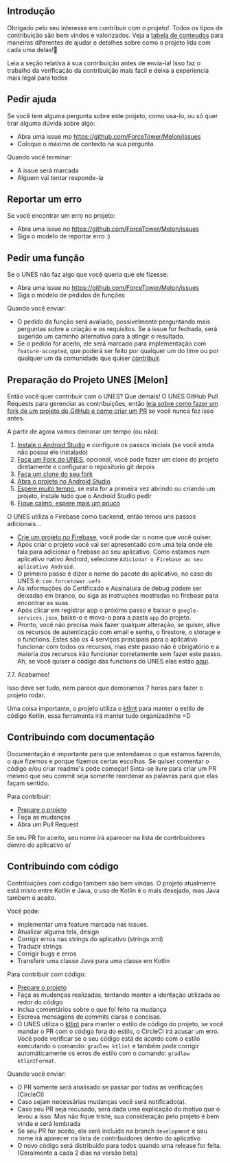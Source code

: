 
## Introdução
Obrigado pelo seu interesse em contribuir com o projeto!. Todos os tipos de contribuição são bem vindos e valorizados. Veja a [tabela de conteudos](#toc) para maneiras diferentes de ajudar e detalhes sobre como o projeto lida com cada uma delas!📝

Leia a seção relativa à sua contribuição antes de envia-la! Isso faz o trabalho da verificação da contribuição mais facil e deixa a experiencia mais legal para todos

## Pedir ajuda

Se você tem alguma pergunta sobre este projeto, como usa-lo, ou só quer tirar alguma dúvida sobre algo:

* Abra uma issue mp https://github.com/ForceTower/Melon/issues
* Coloque o máximo de contexto na sua pergunta.

Quando você terminar:

* A issue será marcada
* Alguem vai tentar responde-la

## Reportar um erro

Se você encontrar um erro no projeto:

* Abra uma issue no https://github.com/ForceTower/Melon/issues
* Siga o modelo de reportar erro :)

## Pedir uma função

Se o UNES não faz algo que você queria que ele fizesse:

* Abra uma issue no https://github.com/ForceTower/Melon/issues
* Siga o modelo de pedidos de funções

Quando você enviar:

* O pedido da função será avaliado, possivelmente perguntando mais perguntas sobre a criação e os requisitos. Se a issue for fechada, será sugerido um caminho alternativo para a atingir o resultado.
* Se o pedido for aceito, ele será marcado para implementação com `feature-accepted`, que poderá ser feito por qualquer um do time ou por qualquer um da comunidade que quiser [contribuir](#contribute-code).

## Preparação do Projeto UNES [Melon]

Então você quer contribuir com o UNES? Que demais! O UNES GitHub Pull Requests para gerenciar as contribuições, então [leia sobre como fazer um fork de um projeto do GitHub e como criar um PR](https://guides.github.com/activities/forking) se você nunca fez isso antes.

A partir de agora vamos demorar um tempo (ou não):
 1. [Instale o Android Studio](https://developer.android.com/studio/) e configure os passos iniciais (se você ainda não possui ele instalado)
 2. [Faça um Fork do UNES](https://guides.github.com/activities/forking/#fork), opcional, você pode fazer um clone do projeto diretamente e configurar o repositorio git depois
 3. [Faça um clone do seu fork](https://help.github.com/articles/cloning-a-repository/)
 4. [Abra o projeto no Android Studio](https://github.com/dogriffiths/HeadFirstAndroid/wiki/How-to-open-a-project-in-Android-Studio)
 5. [Espere muito tempo](https://www.youtube.com/watch?v=BdhGQMDjBSQ), se esta for a primeira vez abrindo ou criando um projeto, instale tudo que o Android Studio pedir
 6. [Fique calmo, espere mais um pouco](https://www.youtube.com/watch?v=dQw4w9WgXcQ)
 
O UNES utiliza o Firebase como backend, então temos uns passos adicionais...

* [Crie um projeto no Firebase](https://console.firebase.google.com/), você pode dar o nome que você quiser.
* Após criar o projeto você vai ser apresentado com uma tela onde ele fala para adicionar o firebase ao seu aplicativo. Como estamos num aplicativo nativo Android, selecione `Adicionar o Firebase ao seu aplicativo Android`.
* O primeiro passo é dizer o nome do pacote do aplicativo, no caso do UNES é: `com.forcetower.uefs`
* As informações do Certificado e Assinatura de debug podem ser deixadas em branco, ou siga as instruções mostradas no firebase para encontrar as suas.
* Após clicar em registrar app o próximo passo é baixar o `google-services.json`, baixe-o e mova-o para a pasta `app` do projeto.
* Pronto, você não precisa mais fazer qualquer alteração, se quiser, ative os recursos de autenticação com email e senha, o firestore, o storage e o functions. Estes são os 4 serviços principais para o aplicativo funcionar com todos os recursos, mas este passo não é obrigatório e a maioria dos recursos irão funcionar corretamente sem fazer este passo. Ah, se você quiser o código das functions do UNES elas estão [aqui](https://github.com/ForceTower/FireMelon).
 
 7.7. Acabamos!

Isso deve ser tudo, nem parece que demoramos 7 horas para fazer o projeto rodar.

Uma coisa importante, o projeto utiliza o [ktlint](https://ktlint.github.io/) para manter o estilo de código Kotlin, essa ferramenta irá manter tudo organizadinho =D

## Contribuindo com documentação
Documentação é importante para que entendamos o que estamos fazendo, o que fizemos e porque fizemos certas escolhas.
Se quiser comentar o código e/ou criar readme's pode começar!
Sinta-se livre para criar um PR mesmo que seu commit seja somente reordenar as palavras para que elas façam sentido.

Para contribuir:
* [Prepare o projeto](#project-setup)
* Faça as mudanças
* Abra um Pull Request

Se seu PR for aceito, seu nome irá aparecer na lista de contribuidores dentro do aplicativo o/

## Contribuindo com código
Contribuições com código tambem são bem vindas.
O projeto atualmente está misto entre Kotlin e Java, o uso de Kotlin é o mais desejado, mas Java tambem é aceito.

Você pode:
* Implementar uma feature marcada nas issues.
* Atualizar alguma tela, design
* Corrigir erros nas strings do aplicativo (strings.xml)
* Traduzir strings
* Corrigir bugs e erros
* Transferir uma classe Java para uma classe em Kotlin

Para contribuir com código:
* [Prepare o projeto](#project-setup)
* Faça as mudanças realizadas, tentando manter a identação utilizada ao redor do código
* Inclua comentários sobre o que foi feito na mudança
* Escreva mensagens de commits claras e concisas.
* O UNES utiliza o [ktlint](https://ktlint.github.io/) para manter o estilo de código do projeto, se você mandar o PR com o código fora do estilo, o CircleCI irá acusar um erro. Você pode verificar se o seu código está de acordo com o estilo executando o comando: `gradlew ktlint` e também pode corrigir automáticamente os erros de estilo com o comando: `gradlew ktlintFormat`.

Quando você enviar:
* O PR somente será analisado se passar por todas as verificações (CircleCI)
* Caso sejam necessárias mudanças você será notificado(a).
* Caso seu PR seja recusado, será dada uma explicação do motivo que o levou a isso. Mas não fique triste, sua consideração pelo projeto é bem vinda e será lembrada
* Se seu PR for aceito, ele será incluido na branch `development` e seu nome irá aparecer na lista de contribuidores dentro do aplicativo
* O novo código será distribuído para todos quando uma release for feita. (Geralmente a cada 2 dias na versão beta)

